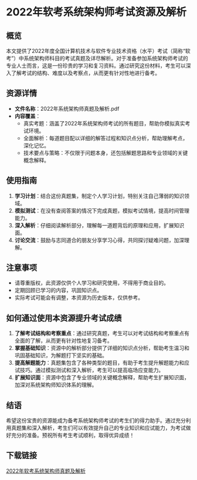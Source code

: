 # 2022年软考系统架构师考试资源及解析

## 概览

本文提供了2022年度全国计算机技术与软件专业技术资格（水平）考试（简称“软考”）中系统架构师科目的考试真题及详尽解析。对于准备参加系统架构师考试的专业人士而言，这是一份珍贵的学习和复习资料。通过研究这份材料，考生可以深入了解考试的结构、难度以及考察点，从而更有针对性地进行备考。

## 资源详情

- **文件名称**：2022年系统架构师真题及解析.pdf
- **内容覆盖**：
  - 真实考题：涵盖了2022年系统架构师考试的所有题目，帮助你模拟真实考试环境。
  - 全面解析：每道题目配以详细的解答过程和知识点分析，帮助理解考点，深化记忆。
  - 技术要点与策略：不仅限于问题本身，还包括解题思路和专业领域的关键概念解释。

## 使用指南

1. **学习计划**：结合这份真题集，制定个人学习计划，特别关注自己薄弱的知识领域。
2. **模拟测试**：在没有查阅答案的情况下完成真题，模拟考试情境，提高时间管理能力。
3. **深入解析**：仔细阅读解析部分，理解每一道题背后的原理和应用，扩展知识面。
4. **讨论交流**：鼓励与志同道合的朋友分享学习心得，共同探讨疑难问题，加深理解。

## 注意事项

- 请尊重版权，此资源仅供个人学习和研究使用，不得用于商业目的。
- 定期回顾已学习的内容，巩固知识点。
- 实际考试可能会有调整，本资源为历史版本，仅供参考。

## 如何通过使用本资源提升考试成绩

1. **了解考试结构和考察重点**：通过研究真题，考生可以对考试结构和考察重点有全面的了解，从而更有针对性地复习备考。
2. **掌握基础知识**：资源中的解析部分提供了详细的知识点分析，帮助考生温习和巩固基础知识，为解题打下坚实的基础。
3. **提高解题能力**：真题集包含了各种类型的题目，有助于考生提升解题能力和应试技巧。通过模拟测试和深入解析，考生可以提高临场应变能力。
4. **扩展知识面**：资源中包含了专业领域的关键概念解释，帮助考生扩展知识面，加深对系统架构师知识体系的理解。

## 结语

希望这份宝贵的资源能成为备考系统架构师考试的考生们的得力助手。通过充分利用真题集和深入解析，考生们可以有效提升自己的专业知识和应试能力，为考试做好充分的准备。预祝所有考生考试顺利，取得优异成绩！

## 下载链接

[2022年软考系统架构师真题及解析](https://pan.quark.cn/s/51f06749f676)